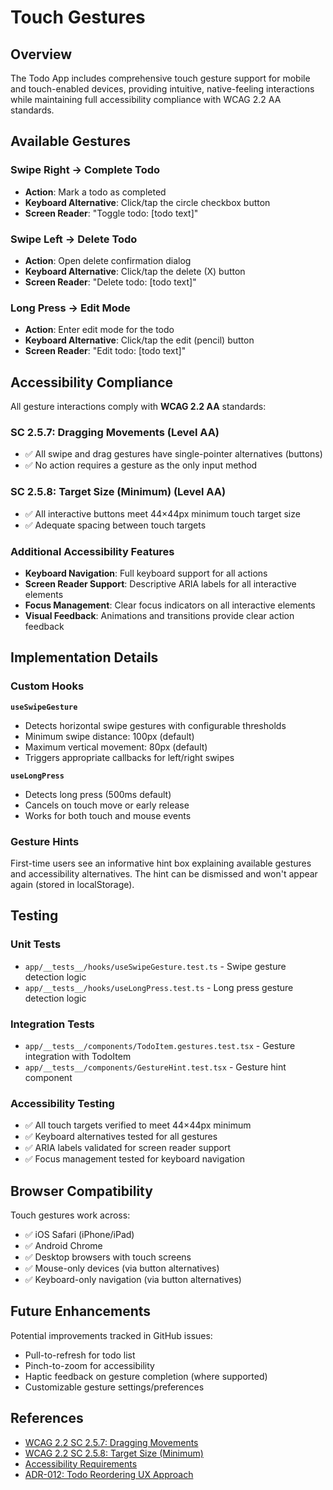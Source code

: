 # Touch Gestures

## Overview

The Todo App includes comprehensive touch gesture support for mobile and touch-enabled devices, providing intuitive,
native-feeling interactions while maintaining full accessibility compliance with WCAG 2.2 AA standards.

## Available Gestures

### Swipe Right → Complete Todo

- **Action**: Mark a todo as completed
- **Keyboard Alternative**: Click/tap the circle checkbox button
- **Screen Reader**: "Toggle todo: [todo text]"

### Swipe Left → Delete Todo

- **Action**: Open delete confirmation dialog
- **Keyboard Alternative**: Click/tap the delete (X) button
- **Screen Reader**: "Delete todo: [todo text]"

### Long Press → Edit Mode

- **Action**: Enter edit mode for the todo
- **Keyboard Alternative**: Click/tap the edit (pencil) button
- **Screen Reader**: "Edit todo: [todo text]"

## Accessibility Compliance

All gesture interactions comply with **WCAG 2.2 AA** standards:

### SC 2.5.7: Dragging Movements (Level AA)

- ✅ All swipe and drag gestures have single-pointer alternatives (buttons)
- ✅ No action requires a gesture as the only input method

### SC 2.5.8: Target Size (Minimum) (Level AA)

- ✅ All interactive buttons meet 44×44px minimum touch target size
- ✅ Adequate spacing between touch targets

### Additional Accessibility Features

- **Keyboard Navigation**: Full keyboard support for all actions
- **Screen Reader Support**: Descriptive ARIA labels for all interactive elements
- **Focus Management**: Clear focus indicators on all interactive elements
- **Visual Feedback**: Animations and transitions provide clear action feedback

## Implementation Details

### Custom Hooks

**`useSwipeGesture`**

- Detects horizontal swipe gestures with configurable thresholds
- Minimum swipe distance: 100px (default)
- Maximum vertical movement: 80px (default)
- Triggers appropriate callbacks for left/right swipes

**`useLongPress`**

- Detects long press (500ms default)
- Cancels on touch move or early release
- Works for both touch and mouse events

### Gesture Hints

First-time users see an informative hint box explaining available gestures and accessibility alternatives. The hint
can be dismissed and won't appear again (stored in localStorage).

## Testing

### Unit Tests

- `app/__tests__/hooks/useSwipeGesture.test.ts` - Swipe gesture detection logic
- `app/__tests__/hooks/useLongPress.test.ts` - Long press gesture detection logic

### Integration Tests

- `app/__tests__/components/TodoItem.gestures.test.tsx` - Gesture integration with TodoItem
- `app/__tests__/components/GestureHint.test.tsx` - Gesture hint component

### Accessibility Testing

- ✅ All touch targets verified to meet 44×44px minimum
- ✅ Keyboard alternatives tested for all gestures
- ✅ ARIA labels validated for screen reader support
- ✅ Focus management tested for keyboard navigation

## Browser Compatibility

Touch gestures work across:

- ✅ iOS Safari (iPhone/iPad)
- ✅ Android Chrome
- ✅ Desktop browsers with touch screens
- ✅ Mouse-only devices (via button alternatives)
- ✅ Keyboard-only navigation (via button alternatives)

## Future Enhancements

Potential improvements tracked in GitHub issues:

- Pull-to-refresh for todo list
- Pinch-to-zoom for accessibility
- Haptic feedback on gesture completion (where supported)
- Customizable gesture settings/preferences

## References

- [WCAG 2.2 SC 2.5.7: Dragging Movements](https://www.w3.org/WAI/WCAG22/Understanding/dragging-movements.html)
- [WCAG 2.2 SC 2.5.8: Target Size (Minimum)](https://www.w3.org/WAI/WCAG22/Understanding/target-size-minimum.html)
- [Accessibility Requirements](../guidelines/accessibility-requirements.md)
- [ADR-012: Todo Reordering UX Approach](../adr/012-todo-reordering-ux-approach.md)
